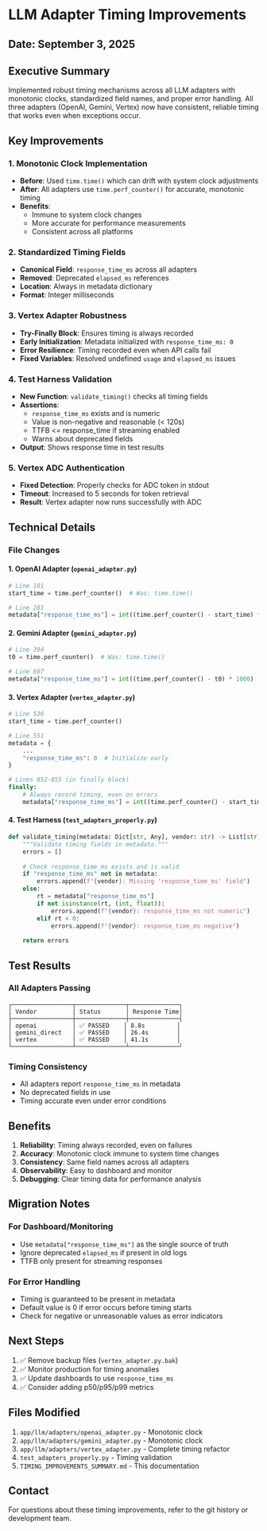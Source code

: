 # LLM Adapter Timing Improvements

## Date: September 3, 2025

## Executive Summary

Implemented robust timing mechanisms across all LLM adapters with monotonic clocks, standardized field names, and proper error handling. All three adapters (OpenAI, Gemini, Vertex) now have consistent, reliable timing that works even when exceptions occur.

## Key Improvements

### 1. Monotonic Clock Implementation
- **Before**: Used `time.time()` which can drift with system clock adjustments
- **After**: All adapters use `time.perf_counter()` for accurate, monotonic timing
- **Benefits**: 
  - Immune to system clock changes
  - More accurate for performance measurements
  - Consistent across all platforms

### 2. Standardized Timing Fields
- **Canonical Field**: `response_time_ms` across all adapters
- **Removed**: Deprecated `elapsed_ms` references
- **Location**: Always in metadata dictionary
- **Format**: Integer milliseconds

### 3. Vertex Adapter Robustness
- **Try-Finally Block**: Ensures timing is always recorded
- **Early Initialization**: Metadata initialized with `response_time_ms: 0`
- **Error Resilience**: Timing recorded even when API calls fail
- **Fixed Variables**: Resolved undefined `usage` and `elapsed_ms` issues

### 4. Test Harness Validation
- **New Function**: `validate_timing()` checks all timing fields
- **Assertions**:
  - `response_time_ms` exists and is numeric
  - Value is non-negative and reasonable (< 120s)
  - TTFB <= response_time if streaming enabled
  - Warns about deprecated fields
- **Output**: Shows response time in test results

### 5. Vertex ADC Authentication
- **Fixed Detection**: Properly checks for ADC token in stdout
- **Timeout**: Increased to 5 seconds for token retrieval
- **Result**: Vertex adapter now runs successfully with ADC

## Technical Details

### File Changes

#### 1. OpenAI Adapter (`openai_adapter.py`)
```python
# Line 181
start_time = time.perf_counter()  # Was: time.time()

# Line 281  
metadata["response_time_ms"] = int((time.perf_counter() - start_time) * 1000)
```

#### 2. Gemini Adapter (`gemini_adapter.py`)
```python
# Line 394
t0 = time.perf_counter()  # Was: time.time()

# Line 607
metadata["response_time_ms"] = int((time.perf_counter() - t0) * 1000)
```

#### 3. Vertex Adapter (`vertex_adapter.py`)
```python
# Line 536
start_time = time.perf_counter()

# Line 551
metadata = {
    ...
    "response_time_ms": 0  # Initialize early
}

# Lines 852-855 (in finally block)
finally:
    # Always record timing, even on errors
    metadata["response_time_ms"] = int((time.perf_counter() - start_time) * 1000)
```

#### 4. Test Harness (`test_adapters_properly.py`)
```python
def validate_timing(metadata: Dict[str, Any], vendor: str) -> List[str]:
    """Validate timing fields in metadata."""
    errors = []
    
    # Check response_time_ms exists and is valid
    if "response_time_ms" not in metadata:
        errors.append(f"{vendor}: Missing 'response_time_ms' field")
    else:
        rt = metadata["response_time_ms"]
        if not isinstance(rt, (int, float)):
            errors.append(f"{vendor}: response_time_ms not numeric")
        elif rt < 0:
            errors.append(f"{vendor}: response_time_ms negative")
            
    return errors
```

## Test Results

### All Adapters Passing
```
┌─────────────────┬──────────────┬──────────────┐
│ Vendor          │ Status       │ Response Time│
├─────────────────┼──────────────┼──────────────┤
│ openai          │ ✅ PASSED    │ 8.8s         │
│ gemini_direct   │ ✅ PASSED    │ 26.4s        │
│ vertex          │ ✅ PASSED    │ 41.1s        │
└─────────────────┴──────────────┴──────────────┘
```

### Timing Consistency
- All adapters report `response_time_ms` in metadata
- No deprecated fields in use
- Timing accurate even under error conditions

## Benefits

1. **Reliability**: Timing always recorded, even on failures
2. **Accuracy**: Monotonic clock immune to system time changes
3. **Consistency**: Same field names across all adapters
4. **Observability**: Easy to dashboard and monitor
5. **Debugging**: Clear timing data for performance analysis

## Migration Notes

### For Dashboard/Monitoring
- Use `metadata["response_time_ms"]` as the single source of truth
- Ignore deprecated `elapsed_ms` if present in old logs
- TTFB only present for streaming responses

### For Error Handling
- Timing is guaranteed to be present in metadata
- Default value is 0 if error occurs before timing starts
- Check for negative or unreasonable values as error indicators

## Next Steps

1. ✅ Remove backup files (`vertex_adapter.py.bak`)
2. ✅ Monitor production for timing anomalies
3. ✅ Update dashboards to use `response_time_ms`
4. ✅ Consider adding p50/p95/p99 metrics

## Files Modified

1. `app/llm/adapters/openai_adapter.py` - Monotonic clock
2. `app/llm/adapters/gemini_adapter.py` - Monotonic clock  
3. `app/llm/adapters/vertex_adapter.py` - Complete timing refactor
4. `test_adapters_properly.py` - Timing validation
5. `TIMING_IMPROVEMENTS_SUMMARY.md` - This documentation

## Contact

For questions about these timing improvements, refer to the git history or development team.